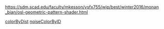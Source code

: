 
https://sdm.scad.edu/faculty/mkesson/vsfx755/wip/best/winter2016/monan_bian/osl-geometric-pattern-shader.html

[colorByDist](./colorByDist.osl)
[noiseColorByID](./noiseColorByID.osl)
